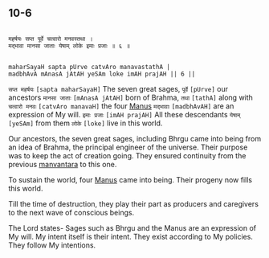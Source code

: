 ## 10-6


```shloka-sa

महर्षयः सप्त पूर्वे चत्वारो मनवस्तथा ।
मद्भावा मानसा जाताः येषाम् लोके इमाः प्रजाः ॥ ६ ॥

```
```shloka-sa-hk

maharSayaH sapta pUrve catvAro manavastathA |
madbhAvA mAnasA jAtAH yeSAm loke imAH prajAH || 6 ||

```
`सप्त महर्षयः` `[sapta maharSayaH]` The seven great sages, `पूर्वे` `[pUrve]` our ancestors `मानसा जाताः` `[mAnasA jAtAH]` born of Brahma, `तथा` `[tathA]` along with `चत्वारो मनवः` `[catvAro manavaH]` the four 
[Manus](_1_-_3) `मद्भावाः` `[madbhAvAH]` are an expression of My will. `इमाः प्रजाः` `[imAH prajAH]` All these descendants `येषाम्` `[yeSAm]` from them `लोके` `[loke]` live in this world.

Our ancestors, the seven great sages, including Bhrgu came into being from an idea of Brahma, the principal engineer of the universe. Their purpose was to keep the act of creation going. They ensured continuity from the previous 
[manvantara](manvantara_defn)
 to this one.

To sustain the world, four 
[Manus](_1_-_3)
 came into being. Their progeny now fills this world. 

Till the time of destruction, they play their part as producers and caregivers to the next wave of conscious beings. 

The Lord states- Sages such as Bhrgu and the Manus are an expression of My will. My intent itself is their intent. They exist according to My policies. They follow My intentions.


